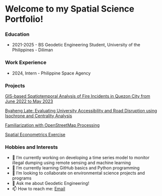 # Welcome to my Spatial Science Portfolio!

### Education
- 2021-2025 - BS Geodetic Engineering Student, University of the Philippines - Diliman

### Work Experience
- 2024, Intern - Philippine Space Agency

### Projects
[GIS-based Spatiotemporal Analysis of Fire Incidents in Quezon City from June 2022 to May 2023](https://drive.google.com/file/d/1kP4zPdxd_EjRCMV3pMjZBpp_OmQxTyQc/view?usp=sharing)

[Byaheng Late: Evaluating University Accessibility and Road Disruption using Isochrone and Centrality Analysis](https://www.canva.com/design/DAGZYL1Hw_g/FHmPDcsr_6LX6a1S-jqmsg/edit?fbclid=IwY2xjawHMogFleHRuA2FlbQIxMAABHbfVkKJeBavkFqqoqQLMmG9Nb7mjRiMujsvTC8lck_EGAM-g9-pqndUuMg_aem_DGBDr4iJFJzJuwaYLnF3ag](https://colab.research.google.com/drive/1B_Aa8tuUx3EgmAOd_UGzA0QgA8Scczg_?authuser=1#scrollTo=Vrsxrw9LodVT)) 

[Familiarization with OpenStreetMap Processing](https://colab.research.google.com/drive/1aYofPY8TNpXc2LR4Bf07jOuvZqGqqKce?authuser=1) 

[Spatial Econometrics Exercise](https://colab.research.google.com/drive/1f95d96jR4So7defznvv2siqs5MmYHKBC?authuser=1)

### Hobbies and Interests
- 🔭 I’m currently working on developing a time series model to monitor illegal dumping using remote sensing and machine learning
- 🌱 I’m currently learning GitHub basics and Python programming
- 👯 I’m looking to collaborate on environmental science projects and programs
- 💬 Ask me about Geodetic Engineering!
- 📫 How to reach me:
[Email](nvnavoa@up.edu.ph)

